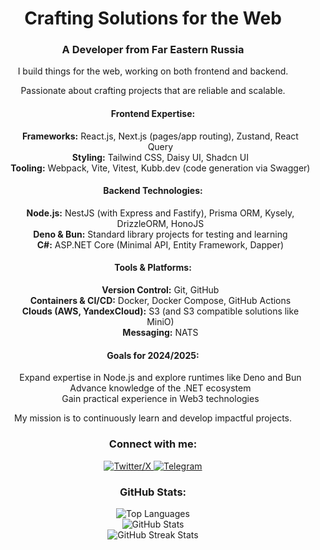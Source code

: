 <h1 align="center">Crafting Solutions for the Web</h1>
<h3 align="center">A Developer from Far Eastern Russia</h3>
<p align="center">I build things for the web, working on both frontend and backend.</p>
<p align="center">Passionate about crafting projects that are reliable and scalable.</p>

<h4 align="center">Frontend Expertise:</h4>
<div align="center">
  <ul style="list-style-type: none;">
    <li><strong>Frameworks:</strong> React.js, Next.js (pages/app routing), Zustand, React Query</li>
    <li><strong>Styling:</strong> Tailwind CSS, Daisy UI, Shadcn UI</li>
    <li><strong>Tooling:</strong> Webpack, Vite, Vitest, Kubb.dev (code generation via Swagger)</li>
  </ul>
</div>

<h4 align="center">Backend Technologies:</h4>
<div align="center">
  <ul style="list-style-type: none;">
    <li><strong>Node.js:</strong> NestJS (with Express and Fastify), Prisma ORM, Kysely, DrizzleORM, HonoJS</li>
    <li><strong>Deno & Bun:</strong> Standard library projects for testing and learning</li>
    <li><strong>C#:</strong> ASP.NET Core (Minimal API, Entity Framework, Dapper)</li>
  </ul>
</div>

<h4 align="center">Tools & Platforms:</h4>
<div align="center">
  <ul style="list-style-type: none;">
    <li><strong>Version Control:</strong> Git, GitHub</li>
    <li><strong>Containers & CI/CD:</strong> Docker, Docker Compose, GitHub Actions</li>
    <li><strong>Clouds (AWS, YandexCloud):</strong> S3 (and S3 compatible solutions like MiniO)</li>
    <li><strong>Messaging:</strong> NATS</li>
  </ul>
</div>

<h4 align="center">Goals for 2024/2025:</h4>
<div align="center">
  <ul style="list-style-type: none;">
    <li>Expand expertise in Node.js and explore runtimes like Deno and Bun</li>
    <li>Advance knowledge of the .NET ecosystem</li>
    <li>Gain practical experience in Web3 technologies</li>
  </ul>
</div>

<p align="center">My mission is to continuously learn and develop impactful projects.</p>

<!--Connect with me block-->
<h3 align="center">Connect with me:</h3>
<p align="center">
  <a href="https://x.com/wrknbuycnsmndie" target="blank">
    <img src="https://img.shields.io/badge/X-%23000000.svg?style=for-the-badge&logo=X&logoColor=white" alt="Twitter/X" />
  </a>
  <a href="https://telegram.me/worknbuyconsumendie" target="blank">
    <img src="https://img.shields.io/badge/Telegram-2CA5E0?style=for-the-badge&logo=telegram&logoColor=white" alt="Telegram" />
  </a>
</p>

<h3 align="center">GitHub Stats:</h3>
<div align="center">
    <img src="https://github-readme-stats.vercel.app/api/top-langs?username=wrknbuycnsmndie&show_icons=true&locale=en&layout=compact" alt="Top Languages" />
</div>

<div align="center">
    <img src="https://github-readme-stats.vercel.app/api?username=wrknbuycnsmndie&show_icons=true&locale=en" alt="GitHub Stats" />
</div>

<div align="center">
    <img src="https://github-readme-streak-stats.herokuapp.com/?user=wrknbuycnsmndie" alt="GitHub Streak Stats" />
</div>
